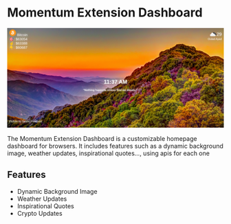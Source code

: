 # Momentum Extension Dashboard

![Momentum Extension Dashboard Screenshot](Screenshot_2024-05-10_11_37_09.png)

The Momentum Extension Dashboard is a customizable homepage dashboard for browsers. It includes features such as a dynamic background image, weather updates, inspirational quotes..., using apis for each one

## Features

- Dynamic Background Image
- Weather Updates
- Inspirational Quotes
- Crypto Updates


